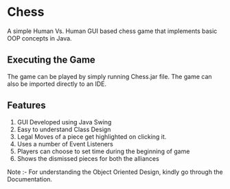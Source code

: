 Chess
========
A simple Human Vs. Human GUI based chess game that implements basic OOP concepts in Java.

Executing the Game
----------------
The game can be played by simply running Chess.jar file. The game can also be imported directly to an IDE.

Features
--------
1. GUI Developed using Java Swing
2. Easy to understand Class Design
2. Legal Moves of a piece get highlighted on clicking it.
3. Uses a number of Event Listeners
4. Players can choose to set time during the beginning of game
5. Shows the dismissed pieces for both the alliances

Note :- For understanding the Object Oriented Design, kindly go through the Documentation.
